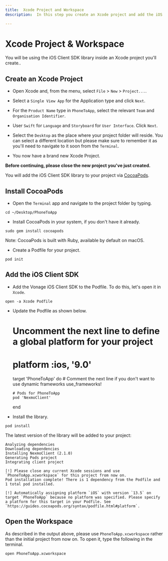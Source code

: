 ```yaml
---
title:  Xcode Project and Workspace
description:  In this step you create an Xcode project and add the iOS Client SDK library.

---
```


Xcode Project & Workspace
=========================

You will be using the iOS Client SDK library inside an Xcode project you'll create..

Create an Xcode Project
-----------------------

* Open Xcode and, from the menu, select `File` > `New` > `Project...`.

* Select a `Single View App` for the Application type and click `Next`.

* For the `Product Name` type in `PhoneToApp`, select the relevant `Team` and `Organisation Identifier`.

* User `Swift` for `Language` and `Storyboard` for `User Interface`. Click `Next`.

* Select the `Desktop` as the place where your project folder will reside. You can select a different location but please make sure to remember it as you'll need to navigate to it soon from the `Terminal`.

* You now have a brand new Xcode Project.

**Before continuing, please close the new project you've just created.** 

You will add the iOS Client SDK library to your project via [CocoaPods](https://cocoapods.org/).

Install CocoaPods
-----------------

* Open the `Terminal` app and navigate to the project folder by typing.

```shell
cd ~/Desktop/PhoneToApp
```

* Install CocoaPods in your system, if you don't have it already.

```shell
sudo gem install cocoapods
```

Note: CocoaPods is built with Ruby, available by default on macOS.

* Create a Podfile for your project.

```shell
pod init
```

Add the iOS Client SDK
----------------------

* Add the Vonage iOS Client SDK to the Podfile. To do this, let's open it in `Xcode`.

```shell
open -a Xcode Podfile
```

* Update the Podfile as shown below.

    # Uncomment the next line to define a global platform for your project
    # platform :ios, '9.0'
    
    target 'PhoneToApp' do
      # Comment the next line if you don't want to use dynamic frameworks
      use_frameworks!
    
      # Pods for PhoneToApp
      pod 'NexmoClient'
      
    end

* Install the library.

```shell
pod install
```

The latest version of the library will be added to your project:

    Analyzing dependencies
    Downloading dependencies
    Installing NexmoClient (2.1.0)
    Generating Pods project
    Integrating client project
    
    [!] Please close any current Xcode sessions and use `PhoneToApp.xcworkspace` for this project from now on.
    Pod installation complete! There is 1 dependency from the Podfile and 1 total pod installed.
    
    [!] Automatically assigning platform `iOS` with version `13.5` on target `PhoneToApp` because no platform was specified. Please specify a platform for this target in your Podfile. See `https://guides.cocoapods.org/syntax/podfile.html#platform`.

Open the Workspace
------------------

As described in the output above, please use `PhoneToApp.xcworkspace` rather than the initial project from now on. To open it, type the following in the terminal.

```shell
open PhoneToApp.xcworkspace
```


